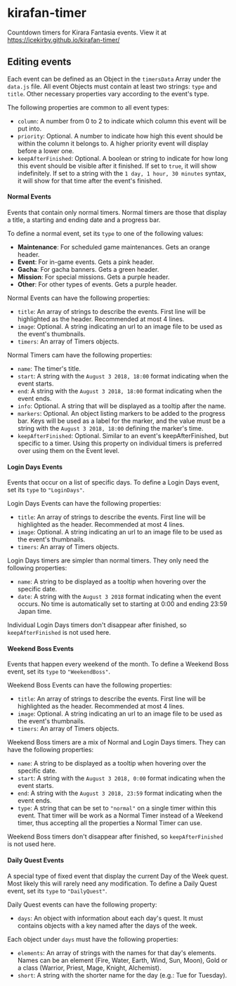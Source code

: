 # kirafan-timer
Countdown timers for Kirara Fantasia events. View it at https://icekirby.github.io/kirafan-timer/


## Editing events
Each event can be defined as an Object in the `timersData` Array under the `data.js` file.
All event Objects must contain at least two strings: `type` and `title`. Other necessary properties vary according to the event's type.

The following properties are common to all event types:
- `column`: A number from 0 to 2 to indicate which column this event will be put into.
- `priority`: Optional. A number to indicate how high this event should be within the column it belongs to. A higher priority event will display before a lower one.
- `keepAfterFinished`: Optional. A boolean or string to indicate for how long this event should be visible after it finished. If set to `true`, it will show indefinitely. If set to a string with the `1 day, 1 hour, 30 minutes` syntax, it will show for that time after the event's finished.

#### Normal Events
Events that contain only normal timers. Normal timers are those that display a title, a starting and ending date and a progress bar.

To define a normal event, set its `type` to one of the following values:
- **Maintenance**: For scheduled game maintenances. Gets an orange header.
- **Event**: For in-game events. Gets a pink header.
- **Gacha**: For gacha banners. Gets a green header.
- **Mission**: For special missions. Gets a purple header.
- **Other**: For other types of events. Gets a purple header.

Normal Events can have the following properties:
- `title`: An array of strings to describe the events. First line will be highlighted as the header. Recommended at most 4 lines.
- `image`: Optional. A string indicating an url to an image file to be used as the event's thumbnails.
- `timers`: An array of Timers objects.

Normal Timers cam have the following properties:
- `name`: The timer's title.
- `start`: A string with the `August 3 2018, 18:00` format indicating when the event starts.
- `end`: A string with the `August 3 2018, 18:00` format indicating when the event ends.
- `info`: Optional. A string that will be displayed as a tooltip after the name.
- `markers`: Optional. An object listing markers to be added to the progress bar. Keys will be used as a label for the marker, and the value must be a string with the `August 3 2018, 18:00` defining the marker's time.
- `keepAfterFinished`: Optional. Similar to an event's keepAfterFinished, but specific to a timer. Using this property on individual timers is preferred over using them on the Event level.

#### Login Days Events
Events that occur on a list of specific days.
To define a Login Days event, set its `type` to `"LoginDays"`.

Login Days Events can have the following properties:
- `title`: An array of strings to describe the events. First line will be highlighted as the header. Recommended at most 4 lines.
- `image`: Optional. A string indicating an url to an image file to be used as the event's thumbnails.
- `timers`: An array of Timers objects.

Login Days timers are simpler than normal timers. They only need the following properties:
- `name`: A string to be displayed as a tooltip when hovering over the specific date.
- `date`: A string with the `August 3 2018` format indicating when the event occurs. No time is automatically set to starting at 0:00 and ending 23:59 Japan time.

Individual Login Days timers don't disappear after finished, so `keepAfterFinished` is not used here.

#### Weekend Boss Events
Events that happen every weekend of the month.
To define a Weekend Boss event, set its `type` to `"WeekendBoss"`.

Weekend Boss Events can have the following properties:
- `title`: An array of strings to describe the events. First line will be highlighted as the header. Recommended at most 4 lines.
- `image`: Optional. A string indicating an url to an image file to be used as the event's thumbnails.
- `timers`: An array of Timers objects.

Weekend Boss timers are a mix of Normal and Login Days timers. They can have the following properties:
- `name`: A string to be displayed as a tooltip when hovering over the specific date.
- `start`: A string with the `August 3 2018, 0:00` format indicating when the event starts.
- `end`: A string with the `August 3 2018, 23:59` format indicating when the event ends.
- `type`: A string that can be set to `"normal"` on a single timer within this event. That timer will be work as a Normal Timer instead of a Weekend timer, thus accepting all the properties a Normal Timer can use.

Weekend Boss timers don't disappear after finished, so `keepAfterFinished` is not used here.

#### Daily Quest Events
A special type of fixed event that display the current Day of the Week quest. Most likely this will rarely need any modification.
To define a Daily Quest event, set its `type` to `"DailyQuest"`.

Daily Quest events can have the following property:
- `days`: An object with information about each day's quest. It must contains objects with a key named after the days of the week.

Each object under `days` must have the following properties:
- `elements`: An array of strings with the names for that day's elements. Names can be an element (Fire, Water, Earth, Wind, Sun, Moon), Gold or a class (Warrior, Priest, Mage, Knight, Alchemist).
- `short`: A string with the shorter name for the day (e.g.: Tue for Tuesday).
